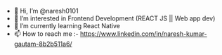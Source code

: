 - 👋 Hi, I’m @naresh0101
- 👀 I’m interested in Frontend Development (REACT JS || Web app dev)
- 🌱 I’m currently learning React Native
- 📫 How to reach me :- https://www.linkedin.com/in/naresh-kumar-gautam-8b2b511a6/

<!---
naresh0101/naresh0101 is a ✨ special ✨ repository because its `README.md` (this file) appears on your GitHub profile.
You can click the Preview link to take a look at your changes.
--->
